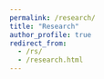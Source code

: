 ```yaml
---
permalink: /research/
title: "Research"
author_profile: true
redirect_from: 
  - /rs/
  - /research.html
---
```


